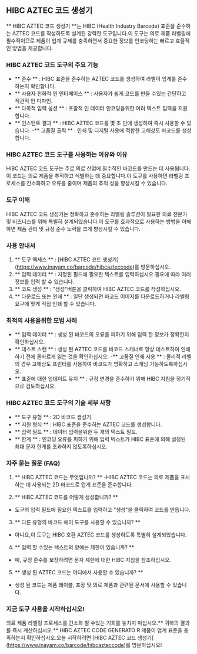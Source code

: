 ## HIBC AZTEC 코드 생성기

** HIBC AZTEC 코드 생성기 **는 HIBC (Health Industry Barcode) 표준을 준수하는 AZTEC 코드를 작성하도록 설계된 강력한 도구입니다.이 도구는 의료 제품 라벨링에 필수적이므로 제품이 업계 규제를 충족하면서 중요한 정보를 인코딩하는 빠르고 효율적인 방법을 제공합니다.

### HIBC AZTEC 코드 도구의 주요 기능

- ** 준수 ** : HIBC 표준을 준수하는 AZTEC 코드를 생성하여 라벨이 업계를 준수하는지 확인합니다.
- ** 사용자 친화적 인 인터페이스 ** : 사용자가 쉽게 코드를 만들 수있는 간단하고 직관적 인 디자인.
- ** 다목적 입력 옵션 ** : 포괄적 인 데이터 인코딩을위한 여러 텍스트 입력을 지원합니다.
- ** 인스턴트 결과 ** : HIBC AZTEC 코드를 몇 초 만에 생성하여 즉시 사용할 수 있습니다.
-** 고품질 출력 ** : 인쇄 및 디지털 사용에 적합한 고해상도 바코드를 생성합니다.

### HIBC AZTEC 코드 도구를 사용하는 이유와 이유

HIBC AZTEC 코드 도구는 주로 의료 산업에 필수적인 바코드를 만드는 데 사용됩니다.이 코드는 의료 제품을 추적하고 식별하는 데 중요합니다.이 도구를 사용하면 라벨링 프로세스를 간소화하고 오류를 줄이며 제품의 추적 성을 향상시킬 수 있습니다.

### 도구 이해

HIBC AZTEC 코드 생성기는 정확하고 준수하는 라벨링 솔루션이 필요한 의료 전문가 및 비즈니스를 위해 특별히 설계되었습니다.이 도구를 효과적으로 사용하는 방법을 이해하면 제품 관리 및 규정 준수 노력을 크게 향상시킬 수 있습니다.

### 사용 안내서

1. ** 도구 액세스 ** : [HIBC AZTEC 코드 생성기] (https://www.inayam.co/barcode/hibcazteccode)를 방문하십시오.
2. ** 입력 데이터 ** : 지정된 필드에 필요한 텍스트를 입력하십시오.필요에 따라 여러 정보를 입력 할 수 있습니다.
3. ** 코드 생성 ** : "생성"버튼을 클릭하여 HIBC AZTEC 코드를 작성하십시오.
4. ** 다운로드 또는 인쇄 ** : 일단 생성되면 바코드 이미지를 다운로드하거나 라벨링 요구에 맞게 직접 인쇄 할 수 있습니다.

### 최적의 사용을위한 모범 사례

- ** 입력 데이터 ** : 생성 된 바코드의 오류를 피하기 위해 입력 한 정보가 정확한지 확인하십시오.
- ** 테스트 스캔 ** : 생성 된 AZTEC 코드를 바코드 스캐너로 항상 테스트하여 인쇄하기 전에 올바르게 읽는 것을 확인하십시오.
-** 고품질 인쇄 사용 ** : 물리적 라벨의 경우 고해상도 프린터를 사용하여 바코드가 명확하고 스캐닝 가능하도록하십시오.
- ** 표준에 대한 업데이트 유지 ** : 규정 변경을 준수하기 위해 HIBC 지침을 정기적으로 검토하십시오.

### HIBC AZTEC 코드 도구의 기술 세부 사항

- ** 도구 유형 ** : 2D 바코드 생성기
- ** 지원 형식 ** : HIBC 표준을 준수하는 AZTEC 코드를 생성합니다.
- ** 입력 필드 ** : 데이터 입력을위한 두 개의 텍스트 필드.
- ** 한계 ** : 인코딩 오류를 피하기 위해 입력 텍스트가 HIBC 표준에 의해 설정된 최대 문자 한계를 초과하지 않도록하십시오.

### 자주 묻는 질문 (FAQ)

1. ** HIBC AZTEC 코드는 무엇입니까? **
-HIBC AZTEC 코드는 의료 제품을 표시하는 데 사용되는 2D 바코드로 업계 표준을 준수합니다.

2. ** HIBC AZTEC 코드를 어떻게 생성합니까? **
- 도구의 입력 필드에 필요한 텍스트를 입력하고 "생성"을 클릭하여 코드를 만듭니다.

3. ** 다른 유형의 바코드 에이 도구를 사용할 수 있습니까? **
- 아니요,이 도구는 HIBC 호환 AZTEC 코드를 생성하도록 특별히 설계되었습니다.

4. ** 입력 할 수있는 텍스트의 양에는 제한이 있습니까? **
- 예, 규정 준수를 보장하려면 문자 제한에 대한 HIBC 지침을 참조하십시오.

5. ** 생성 된 AZTEC 코드는 어디에서 사용할 수 있습니까? **
- 생성 된 코드는 제품 레이블, 포장 및 의료 제품과 관련된 문서에 사용할 수 있습니다.

### 지금 도구 사용을 시작하십시오!

의료 제품 라벨링 프로세스를 간소화 할 수있는 기회를 놓치지 마십시오.** 귀하의 결과를 즉시 계산하십시오 ** HIBC AZTEC CODE GENERATO R 제품이 업계 표준을 충족하는지 확인하십시오.오늘 시작하려면 [HIBC AZTEC 코드 생성기] (https://www.inayam.co/barcode/hibcazteccode)를 방문하십시오!